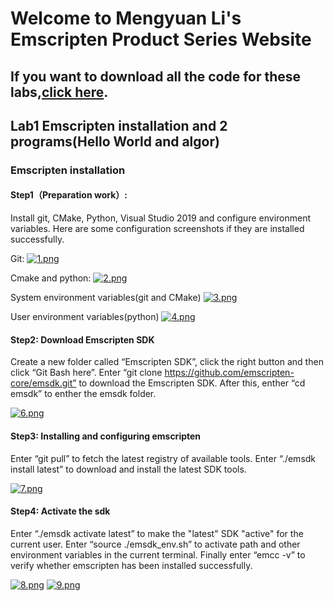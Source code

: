 # Welcome to Mengyuan Li's Emscripten Product Series Website

## If you want to download all the code for these labs,[click here](https://github.com/MengyuanL/CS7345-Lab-Mengyuan-Li).

## Lab1 Emscripten installation and 2 programs(Hello World and algor)

### Emscripten installation

#### Step1（Preparation work）:

Install git, CMake, Python, Visual Studio 2019 and configure environment variables. Here are some configuration screenshots if they are installed successfully.

Git:
[![1.png](https://i.postimg.cc/NfxVdBhX/1.png)](https://postimg.cc/4mmBdCx4)

Cmake and python:
[![2.png](https://i.postimg.cc/9fxwb4bk/2.png)](https://postimg.cc/McQGKph0)

System environment variables(git and CMake)
[![3.png](https://i.postimg.cc/2ySHJBNB/3.png)](https://postimg.cc/47jbHydJ)

User environment variables(python)
[![4.png](https://i.postimg.cc/pdMsvStv/4.png)](https://postimg.cc/DS5rdBZp)

#### Step2: Download Emscripten SDK

Create a new folder called “Emscripten SDK”, click the right button and then click “Git Bash here”. Enter “git clone https://github.com/emscripten-core/emsdk.git” to download the Emscripten SDK. After this, enther “cd emsdk” to enther the emsdk folder. 

[![6.png](https://i.postimg.cc/yWqZRwjY/6.png)](https://postimg.cc/T591MNBZ)

#### Step3: Installing and configuring emscripten

Enter “git pull” to fetch the latest registry of available tools. Enter “./emsdk install latest” to download and install the latest SDK tools.

[![7.png](https://i.postimg.cc/Fstp3q7L/7.png)](https://postimg.cc/MXD18906)

#### Step4: Activate the sdk

Enter “./emsdk activate latest” to make the "latest" SDK "active" for the current user. Enter “source ./emsdk_env.sh” to activate path and other environment variables in the current terminal. Finally enter “emcc -v” to verify whether emscripten has been installed successfully.

[![8.png](https://i.postimg.cc/VkJNw7WK/8.png)](https://postimg.cc/hXqnb1wm)
[![9.png](https://i.postimg.cc/Jn5rxSRz/9.png)](https://postimg.cc/ZB0zK79G)














